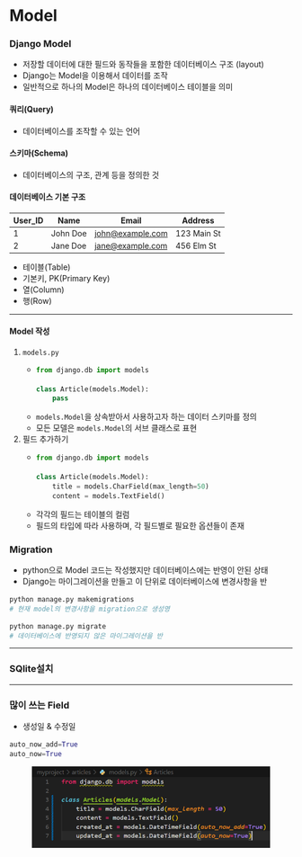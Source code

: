 # Model

### Django Model

* 저장할 데이터에 대한 필드와 동작들을 포함한 데이터베이스 구조 (layout)
* Django는 Model을 이용해서 데이터를 조작
* 일반적으로 하나의 Model은 하나의 데이터베이스 테이블을 의미



#### 쿼리(Query)

* 데이터베이스를 조작할 수 있는 언어

#### 스키마(Schema)

* 데이터베이스의 구조, 관계 등을 정의한 것

#### 데이터베이스 기본 구조

| **User\_ID** | **Name** | **Email**                                   | **Address** |
| ------------ | -------- | ------------------------------------------- | ----------- |
| 1            | John Doe | [john@example.com](mailto:john@example.com) | 123 Main St |
| 2            | Jane Doe | [jane@example.com](mailto:jane@example.com) | 456 Elm St  |

* 테이블(Table)
* 기본키, PK(Primary Key)
* 열(Column)
* 행(Row)

***

#### **Model 작성**

1. `models.py`
   * ```python
     from django.db import models

     class Article(models.Model):
         pass
     ```
   * `models.Model`을 상속받아서 사용하고자 하는 데이터 스키마를 정의
   * 모든 모델은 `models.Model`의 서브 클래스로 표현
2. 필드 추가하기
   * ```python
     from django.db import models

     class Article(models.Model):
         title = models.CharField(max_length=50)
         content = models.TextField()
     ```
   * 각각의 필드는 테이블의 컬럼
   * 필드의 타입에 따라 사용하며, 각 필드별로 필요한 옵션들이 존재



### Migration

* python으로 Model 코드는 작성했지만 데이터베이스에는 반영이 안된 상태
* Django는 마이그레이션을 만들고 이 단위로 데이터베이스에 변경사항을 반

```python
python manage.py makemigrations 
# 현재 model의 변경사항을 migration으로 생성영
```

```python
python manage.py migrate
# 데이터베이스에 반영되지 않은 마이그레이션을 반
```

***

### SQlite설치

***

### 많이 쓰는 Field

* 생성일 & 수정일

```python
auto_now_add=True 
auto_now=True
```

<figure><img src="../../.gitbook/assets/image (1).png" alt=""><figcaption></figcaption></figure>








